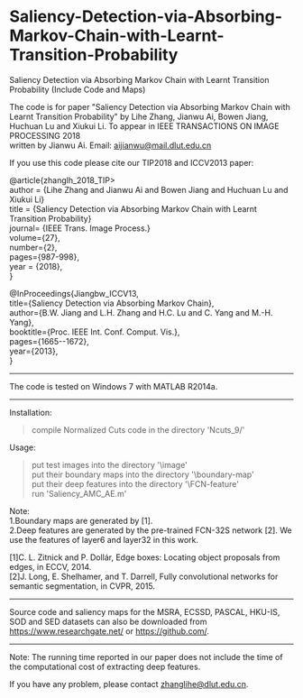 # Saliency-Detection-via-Absorbing-Markov-Chain-with-Learnt-Transition-Probability
Saliency Detection via Absorbing Markov Chain with Learnt Transition Probability (Include Code and Maps)


The code is for paper "Saliency Detection via Absorbing Markov Chain with Learnt Transition Probability" by Lihe Zhang, Jianwu Ai, Bowen Jiang, Huchuan Lu and Xiukui Li. To appear in IEEE TRANSACTIONS ON IMAGE PROCESSING 2018   
written by Jianwu Ai. Email: aijianwu@mail.dlut.edu.cn


If you use this code please cite our TIP2018 and ICCV2013 paper:

@article{zhanglh_2018_TIP>  
author = {Lihe Zhang and Jianwu Ai and Bowen Jiang and Huchuan Lu and Xiukui Li}  
title = {Saliency Detection via Absorbing Markov Chain with Learnt Transition Probability}  
journal= {IEEE Trans. Image Process.}  
volume={27},  
number={2},  
pages={987-998},  
year = {2018},  
}

@InProceedings{Jiangbw_ICCV13,  
title={Saliency Detection via Absorbing Markov Chain},  
author={B.W. Jiang and L.H. Zhang and H.C. Lu and C. Yang and M.-H. Yang},  
booktitle={Proc. IEEE Int. Conf. Comput. Vis.},  
pages={1665--1672},  
year={2013},  
}


******************************************************************
The code is tested on Windows 7 with MATLAB R2014a.
*******************************************************************

Installation:
>compile Normalized Cuts code in the directory 'Ncuts_9/'


Usage:
>put test images into the directory '\image'  
>put their boundary maps into the directory '\boundary-map'  
>put their deep features into the directory '\FCN-feature'  
>run 'Saliency_AMC_AE.m'  


Note:  
1.Boundary maps are generated by [1].  
2.Deep features are generated by the pre-trained FCN-32S network [2]. We use the features of layer6 and layer32 in this work.


[1]C. L. Zitnick and P. Dollár, Edge boxes: Locating object proposals from edges, in ECCV, 2014.  
[2]J. Long, E. Shelhamer, and T. Darrell, Fully convolutional networks for semantic segmentation, in CVPR, 2015.

*****************************************************************************************************************************
Source code and saliency maps for the MSRA, ECSSD, PASCAL, HKU-IS, SOD and SED datasets can also be downloaded from https://www.researchgate.net/ or https://github.com/.
*****************************************************************************************************************************

Note: The running time reported in our paper does not include the time of the computational cost of extracting deep features. 

If you have any problem, please contact zhanglihe@dlut.edu.cn.






